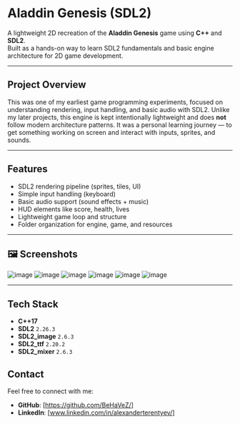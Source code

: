 # Aladdin Genesis (SDL2)

A lightweight 2D recreation of the **Aladdin Genesis** game using **C++** and **SDL2**.  
Built as a hands-on way to learn SDL2 fundamentals and basic engine architecture for 2D game development.

---

## Project Overview

This was one of my earliest game programming experiments, focused on understanding rendering, input handling, and basic audio with SDL2. Unlike my later projects, this engine is kept intentionally lightweight and does **not** follow modern architecture patterns. It was a personal learning journey — to get something working on screen and interact with inputs, sprites, and sounds.

---

## Features

- SDL2 rendering pipeline (sprites, tiles, UI)
- Simple input handling (keyboard)
- Basic audio support (sound effects + music)
- HUD elements like score, health, lives
- Lightweight game loop and structure
- Folder organization for engine, game, and resources

---

## 🖼️ Screenshots
![image](https://github.com/user-attachments/assets/ab36befa-2988-4284-846f-f67e5ce613c5)
![image](https://github.com/user-attachments/assets/9d0b101a-e02a-436a-99ac-0073f1d6bccb)
![image](https://github.com/user-attachments/assets/c902c342-4214-432d-b431-5d24bbdcd24d)
![image](https://github.com/user-attachments/assets/61fd4b9a-f654-4f5e-9f62-7aa84a6de98d)
![image](https://github.com/user-attachments/assets/70a09108-39cc-49bf-b124-886567cfd463)
![image](https://github.com/user-attachments/assets/9b7c6255-e35a-46ff-a3ab-0441e42c0951)

---

## Tech Stack

- **C++17**
- **SDL2** `2.26.3`
- **SDL2_image** `2.6.3`
- **SDL2_ttf** `2.20.2`
- **SDL2_mixer** `2.6.3`

## Contact

Feel free to connect with me:
- **GitHub**: [https://github.com/BeHaVeZ/]
- **LinkedIn**: [www.linkedin.com/in/alexanderterentyev/]
